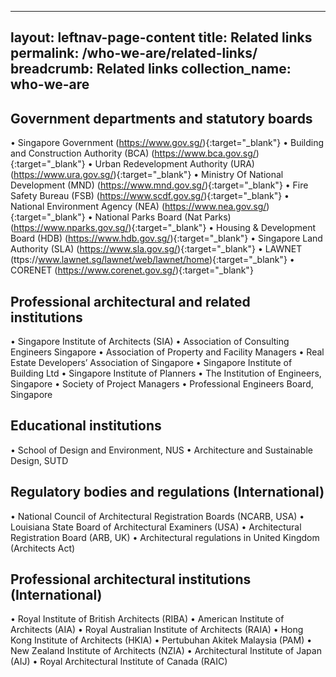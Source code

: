 
---
layout: leftnav-page-content
title: Related links
permalink: /who-we-are/related-links/
breadcrumb: Related links 
collection_name: who-we-are
---

## Government departments and statutory boards ##
•	Singapore Government (https://www.gov.sg/){:target="_blank"}
•	Building and Construction Authority (BCA) (https://www.bca.gov.sg/){:target="_blank"}
•	Urban Redevelopment Authority (URA) (https://www.ura.gov.sg/){:target="_blank"}
•	Ministry Of National Development (MND) (https://www.mnd.gov.sg/){:target="_blank"}
•	Fire Safety Bureau (FSB) (https://www.scdf.gov.sg/){:target="_blank"} 
•	National Environment Agency (NEA) (https://www.nea.gov.sg/){:target="_blank"}
•	National Parks Board (Nat Parks) (https://www.nparks.gov.sg/){:target="_blank"}
•	Housing & Development Board (HDB) (https://www.hdb.gov.sg/){:target="_blank"} 
•	Singapore Land Authority (SLA) (https://www.sla.gov.sg/){:target="_blank"} 
•	LAWNET (ttps://www.lawnet.sg/lawnet/web/lawnet/home){:target="_blank"}
•	CORENET (https://www.corenet.gov.sg/){:target="_blank"}
 
## Professional architectural and related institutions ##
•	Singapore Institute of Architects (SIA)
•	Association of Consulting Engineers Singapore 
•	Association of Property and Facility Managers
•	Real Estate Developers’ Association of Singapore 
•	Singapore Institute of Building Ltd
•	Singapore Institute of Planners
•	The Institution of Engineers, Singapore
•	Society of Project Managers
•	Professional Engineers Board, Singapore 
 
## Educational institutions ##
•	School of Design and Environment, NUS
•	Architecture and Sustainable Design, SUTD
 
## Regulatory bodies and regulations (International) ##
•	National Council of Architectural Registration Boards (NCARB, USA)
•	Louisiana State Board of Architectural Examiners (USA)
•	Architectural Registration Board (ARB, UK)
•	Architectural regulations in United Kingdom (Architects Act)
 
## Professional architectural institutions (International) ##
•	Royal Institute of British Architects (RIBA)
•	American Institute of Architects (AIA)
•	Royal Australian Institute of Architects (RAIA)
•	Hong Kong Institute of Architects (HKIA)
•	Pertubuhan Akitek Malaysia (PAM)
•	New Zealand Institute of Architects (NZIA)
•	Architectural Institute of Japan (AIJ)
•	Royal Architectural Institute of Canada (RAIC)
